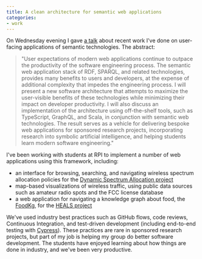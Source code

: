 ```yaml
---
title: A clean architecture for semantic web applications
categories:
- work
---
```


On Wednesday evening I gave [a talk](https://youtu.be/uEg2rvnqhMs) about recent work I've done on user-facing applications of semantic technologies. The abstract:

> "User expectations of modern web applications continue to outpace the productivity of the software engineering process. The semantic web application stack of RDF, SPARQL, and related technologies, provides many benefits to users and developers, at the expense of additional complexity that impedes the engineering process. I will present a new software architecture that attempts to maximize the user-visible benefits of these technologies while minimizing their impact on developer productivity. I will also discuss an implementation of the architecture using off-the-shelf tools, such as TypeScript, GraphQL, and Scala, in conjunction with semantic web technologies. The result serves as a vehicle for delivering bespoke web applications for sponsored research projects, incorporating research into symbolic artificial intelligence, and helping students learn modern software engineering."

I've been working with students at RPI to implement a number of web applications using this framework, including:
* an interface for browsing, searching, and navigating wireless spectrum allocation policies for the [Dynamic Spectrum Allocation project](https://science.rpi.edu/itws/news/knowledge-representation-dynamic-spectrum-policy)
* map-based visualizations of wireless traffic, using public data sources such as amateur radio spots and the FCC license database
* a web application for navigating a knowledge graph about food, the [FoodKg](https://foodkg.github.io/), for the [HEALS project](https://science.rpi.edu/biology/news/ibm-and-rensselaer-team-research-chronic-diseases-cognitive-computing)

We've used industry best practices such as GitHub flows, code reviews, Continuous Integration, and test-driven development (including end-to-end testing with [Cypress](https://www.cypress.io/)). These practices are rare in sponsored research projects, but part of my job is helping my group do better software development. The students have enjoyed learning about how things are done in industry, and we've been very productive.
